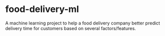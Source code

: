 # food-delivery-ml
A machine learning project to help a food delivery company better predict delivery time for customers based on several factors/features.
